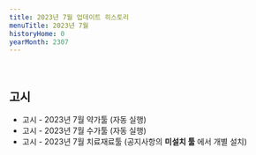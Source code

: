 ```yaml
---
title: 2023년 7월 업데이트 히스토리
menuTitle: 2023년 7월
historyHome: 0
yearMonth: 2307
---
```


<br>

## 고시

- 고시 - 2023년 7월 약가툴 (자동 실행)
- 고시 - 2023년 7월 수가툴 (자동 실행)
- 고시 - 2023년 7월 치료재료툴 (공지사항의 **미설치 툴** 에서 개별 설치)